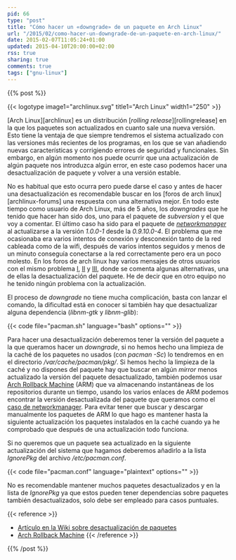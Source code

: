 ```yaml
---
pid: 66
type: "post"
title: "Cómo hacer un «downgrade» de un paquete en Arch Linux"
url: "/2015/02/como-hacer-un-downgrade-de-un-paquete-en-arch-linux/"
date: 2015-02-07T11:05:24+01:00
updated: 2015-04-10T20:00:00+02:00
rss: true
sharing: true
comments: true
tags: ["gnu-linux"]
---
```


{{% post %}}

{{< logotype image1="archlinux.svg" title1="Arch Linux" width1="250" >}}

[Arch Linux][archlinux] es un distribución [_rolling release_][rollingrelease] en la que los paquetes son actualizados en cuanto sale una nueva versión. Esto tiene la ventaja de que siempre tendremos el sistema actualizado con las versiones más recientes de los programas, en los que se van añadiendo nuevas características y corrigiendo errores de seguridad y funcionales. Sin embargo, en algún momento nos puede ocurrir que una actualización de algún paquete nos introduzca algún error, en este caso podemos hacer una desactualización de paquete y volver a una versión estable.

No es habitual que esto ocurra pero puede darse el caso y antes de hacer una desactualización es recomendable buscar en los [foros de arch linux][archlinux-forums] una respuesta con una alternativa mejor. En todo este tiempo como usuario de Arch Linux, más de 5 años, los _downgrades_ que he tenido que hacer han sido dos, uno para el paquete de _subversion_ y el que voy a comentar. El último caso ha sido para el paquete de [_networkmanager_](https://www.archlinux.org/packages/extra/x86_64/networkmanager/) al actualizarse a la versión _1.0.0-1_ desde la _0.9.10.0-4_. El problema que me ocasionaba era varios intentos de conexión y desconexión tanto de la red cableada como de la wifi, después de varios intentos seguidos y menos de un minuto conseguía conectarse a la red correctamente pero era un poco molesto. En los foros de arch linux hay varios mensajes de otros usuarios con el mismo problema [I](https://bbs.archlinux.org/viewtopic.php?id=193275), [II](https://bbs.archlinux.org/viewtopic.php?id=192679) y [III](https://bbs.archlinux.org/viewtopic.php?id=192344), donde se comenta algunas alternativas, una de ellas la desactualización del paquete. He de decir que en otro equipo no he tenido ningún problema con la actualización.

El proceso de _downgrade_ no tiene mucha complicación, basta con lanzar el comando, la dificultad está en conocer si también hay que desactualizar alguna dependencia (_libnm-gtk_ y _libnm-glib_):

{{< code file="pacman.sh" language="bash" options="" >}}

Para hacer una desactualización deberemos tener la versión del paquete a la que queramos hacer un _downgrade_, si no hemos hecho una limpieza de la caché de los paquetes no usados (con _pacman -Sc_) lo tendremos en en el directorio _/var/cache/pacman/pkg/_. Si hemos hecho la limpieza de la caché y no dispones del paquete hay que buscar en algún _mirror_ menos actualizado la versión del paquete desactualizado, también podemos usar [Arch Rollback Machine](https://wiki.archlinux.org/index.php/Arch_Rollback_Machine) (ARM) que va almacenando instantáneas de los repositorios durante un tiempo, usando los varios enlaces de ARM podemos encontrar la versión desactualizada del paquete que queramos como el [caso de networkmanager](http://seblu.net/a/arm/packages/n/networkmanager/). Para evitar tener que buscar y descargar manualmente los paquetes de ARM lo que hago es mantener hasta la siguiente actualización los paquetes instalados en la caché cuando ya he comprobado que después de una actualización todo funciona.

Si no queremos que un paquete sea actualizado en la siguiente actualización del sistema que hagamos deberemos añadirlo a la lista _IgnorePkg_ del archivo _/etc/pacman.conf_.

{{< code file="pacman.conf" language="plaintext" options="" >}}

No es recomendable mantener muchos paquetes desactualizados y en la lista de _IgnorePkg_ ya que estos pueden tener dependencias sobre paquetes también desactualizados, solo debe ser empleado para casos puntuales.

{{< reference >}}
* [Artículo en la Wiki sobre desactualización de paquetes](https://wiki.archlinux.org/index.php/Downgrading_Packages)
* [Arch Rollback Machine](https://wiki.archlinux.org/index.php/Arch_Rollback_Machine)
{{< /reference >}}

{{% /post %}}
